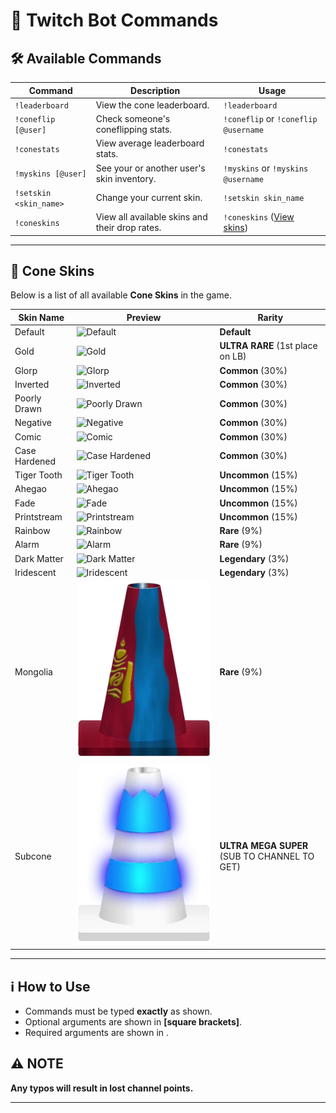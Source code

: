 # 📜 Twitch Bot Commands

## 🛠 Available Commands

| **Command**       | **Description**                                             | **Usage**                         |
|------------------|---------------------------------------------------------|----------------------------------|
| `!leaderboard`   | View the cone leaderboard.                              | `!leaderboard`                   |
| `!coneflip [@user]` | Check someone's coneflipping stats.              | `!coneflip` or `!coneflip @username` |
| `!conestats`     | View average leaderboard stats.                         | `!conestats`                      |
| `!myskins [@user]` | See your or another user's skin inventory.            | `!myskins` or `!myskins @username` |
| `!setskin <skin_name>` | Change your current skin.                           | `!setskin skin_name`               |
| `!coneskins`     | View all available skins and their drop rates.         | `!coneskins` ([View skins](https://imgur.com/a/ZonAHhK)) |

---

## 🎨 Cone Skins

Below is a list of all available **Cone Skins** in the game.

| **Skin Name**  | **Preview** | **Rarity** |
|---------------|------------|------------|
| Default | ![Default](public/skins/cone_default.png) | **Default** |
| Gold | ![Gold](public/skins/cone_gold.png) | **ULTRA RARE** (1st place on LB) |
| Glorp | ![Glorp](public/skins/cone_glorp.png) | **Common** (30%) |
| Inverted | ![Inverted](public/skins/cone_inverted.png) | **Common** (30%) |
| Poorly Drawn | ![Poorly Drawn](public/skins/cone_poorlydrawn.png) | **Common** (30%) |
| Negative | ![Negative](public/skins/cone_negative.png) | **Common** (30%) |
| Comic | ![Comic](public/skins/cone_comic.png) | **Common** (30%) |
| Case Hardened | ![Case Hardened](public/skins/cone_casehardened.png) | **Common** (30%) |
| Tiger Tooth | ![Tiger Tooth](public/skins/cone_tigertooth.png) | **Uncommon** (15%) |
| Ahegao | ![Ahegao](public/skins/cone_ahegao.png) | **Uncommon** (15%) |
| Fade | ![Fade](public/skins/cone_fade.png) | **Uncommon** (15%) |
| Printstream | ![Printstream](public/skins/cone_printstream.png) | **Uncommon** (15%) |
| Rainbow | ![Rainbow](public/skins/cone_rainbow.webp) | **Rare** (9%) |
| Alarm | ![Alarm](public/skins/cone_alarm.webp) | **Rare** (9%) |
| Dark Matter | ![Dark Matter](public/skins/holo_darkmatter.jpg) | **Legendary** (3%) |
| Iridescent | ![Iridescent](public/skins/holo_iridescent.jpg) | **Legendary** (3%) |
| Mongolia | ![Mongolia](public/skins/cone_mongolia.webp) | **Rare** (9%) |
| Subcone | ![Subcone](public/skins/cone_sub.webp) | **ULTRA MEGA SUPER** (SUB TO CHANNEL TO GET) |

---

## ℹ️ How to Use
- Commands must be typed **exactly** as shown.
- Optional arguments are shown in **[square brackets]**.
- Required arguments are shown in **<angle brackets>**.

## ⚠️ NOTE
**Any typos will result in lost channel points.**

---


